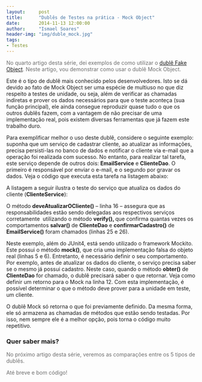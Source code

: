 ```yaml
---
layout:     post
title:      "Dublês de Testes na prática - Mock Object"
date:       2014-11-13 12:00:00
author:     "Ismael Soares"
header-img: "img/duble_mock.jpg"
tags:
- Testes
---
```

<span style="color: #6e6e6e;">No quarto artigo desta série, dei exemplos de como utilizar o <a href="http://rkmael.com/2014/11/13/dubles_testes_fake/">dublê Fake Object</a></span><span style="color: #6e6e6e;">. Neste artigo, vou demonstrar como usar o dublê Mock Object.</span>

Este é o tipo de dublê mais conhecido pelos desenvolvedores. Isto se dá devido ao fato de Mock Object ser uma espécie de multiuso no que diz respeito a testes de unidade, ou seja, além de verificar as chamadas indiretas e prover os dados necessários para que o teste aconteça (sua função principal), ele ainda consegue reproduzir quase tudo o que os outros dublês fazem, com a vantagem de não precisar de uma implementação real, pois existem diversas ferramentas que já fazem este trabalho duro.

Para exemplificar melhor o uso deste dublê, considere o seguinte exemplo: suponha que um serviço de cadastrar cliente, ao atualizar as informações, precisa persisti-las no banco de dados e notificar o cliente via e-mail que a operação foi realizada com sucesso. No entanto, para realizar tal tarefa, este serviço depende de outros dois: <strong>EmailService</strong> e <strong>ClienteDao</strong>. O primeiro é responsável por enviar o e-mail, e o segundo por gravar os dados. Veja o código que executa esta tarefa na listagem abaixo:
<script src="https://gist.github.com/rkmael/a5b0e9736cf75f73697b.js"></script>A listagem a seguir ilustra o teste do serviço que atualiza os dados do cliente (<strong>ClienteService</strong>):<script src="https://gist.github.com/rkmael/3aac3dc7a333fe9e7357.js"></script>

O método <strong>deveAtualizarOCliente()</strong> – linha 16 – assegura que as responsabilidades estão sendo delegadas aos respectivos serviços corretamente  utilizando o método <strong>verify(), </strong>que confirma quantas vezes os comportamentos <strong>salvar()</strong> de <strong>ClienteDao</strong> e <strong>confirmarCadastro()</strong> de <strong>EmailService()</strong> foram chamados (linhas 25 e 26).

Neste exemplo, além do JUnit4, está sendo utilizado o framework Mockito. Este possui o método <strong>mock()</strong>, que cria uma implementação falsa do objeto real (linhas 5 e 6). Entretanto, é necessário definir o seu comportamento. Por exemplo, antes de atualizar os dados do cliente, o serviço precisa saber se o mesmo já possui cadastro. Neste caso, quando o método <strong>obter()</strong> de <strong>ClienteDao</strong> for chamado, o dublê precisará saber o que retornar. Veja como definir um retorno para o Mock na linha 12. Com esta implementação, é possível determinar o que o método deve prover para a unidade em teste, um cliente.

O dublê Mock só retorna o que foi previamente definido. Da mesma forma, ele só armazena as chamadas de métodos que estão sendo testadas. Por isso, nem sempre ele é a melhor opção, pois torna o código muito repetitivo.
<h3>Quer saber mais?</h3>
<p style="color: #6e6e6e;">No próximo artigo desta série, veremos as comparações entre os 5 tipos de dublês.</p>
<p style="color: #6e6e6e;">Até breve e bom código!</p>